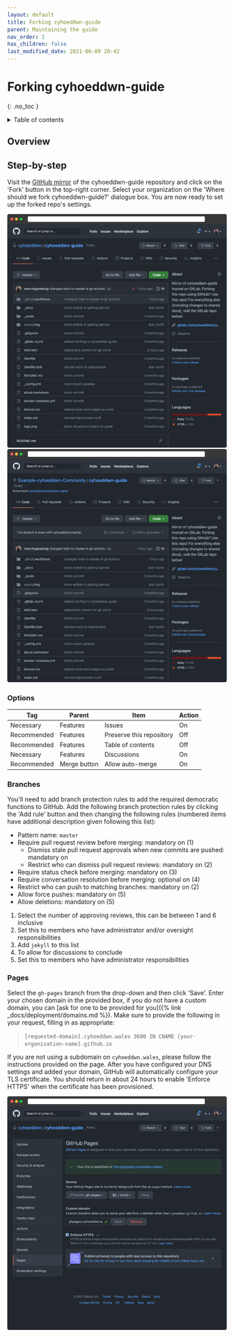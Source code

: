 ```yaml
---
layout: default
title: Forking cyhoeddwn-guide
parent: Maintaining the guide
nav_order: 2
has_children: false
last_modified_date: 2021-06-09 20:42
---
```


# Forking cyhoeddwn-guide
{: .no_toc }

<details close markdown="block">
  <summary>
    Table of contents
  </summary>
  {: .text-delta }
1. TOC
{:toc}
</details>

## Overview

## Step-by-step

Visit the [GitHub mirror](https://github.com/cyhoeddwn/cyhoeddwn-guide) of the cyhoeddwn-guide repository and click on the 'Fork' button in the top-right corner. Select your organization on the 'Where should we fork cyhoeddwn-guide?' dialogue box. You are now ready to set up the forked repo's settings.

![](/assets/img/guide/github/fork.png)
![](/assets/img/guide/github/forked_repo.png)

### Options

|Tag|Parent|Item|Action|
|---|------|----|------|
|Necessary|Features|Issues|On|
|Recommended|Features|Preserve this repository|Off|
|Recommended|Features|Table of contents|Off|
|Necessary|Features|Discussions|On|
|Recommended|Merge button|Allow auto-merge|On|

### Branches

You'll need to add branch protection rules to add the required democratic functions to GitHub. Add the following branch protection rules by clicking the 'Add rule' button and then changing the following rules (numbered items have additional description given following this list):

- Pattern name: `master`
- Require pull request review before merging: mandatory on (1)
  - Dismiss stale pull request approvals when new commits are pushed: mandatory on
  - Restrict who can dismiss pull request reviews: mandatory on (2)
- Require status check before merging: mandatory on (3)
- Require conversation resolution before merging: optional on (4)
- Restrict who can push to matching branches: mandatory on (2)
- Allow force pushes: mandatory on (5)
- Allow deletions: mandatory on (5)

1. Select the number of approving reviews, this can be between 1 and 6 inclusive
2. Set this to members who have administrator and/or oversight responsibilities
3. Add `jekyll` to this list
4. To allow for discussions to conclude
5. Set this to members who have administrator responsibilities

### Pages

Select the `gh-pages` branch from the drop-down and then click 'Save'. Enter your chosen domain in the provided box, if you do not have a custom domain, you can [ask for one to be provided for you]({% link _docs/deployment/domains.md %}). Make sure to provide the following in your request, filling in as appropriate:

> `[requested-domain].cyhoeddwn.wales 3600 IN CNAME [your-organization-name].github.io`

If you are not using a subdomain on `cyhoeddwn.wales`, please follow the instructions provided on the page. After you have configured your DNS settings and added your domain, GitHub will automatically configure your TLS certificate. You should return in about 24 hours to enable 'Enforce HTTPS' when the certificate has been provisioned.

![](/assets/img/guide/github/gh_pages.png)